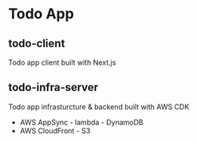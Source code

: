 # Todo App

## todo-client

Todo app client built with Next.js

## todo-infra-server

Todo app infrasturcture & backend built with AWS CDK

- AWS AppSync - lambda - DynamoDB
- AWS CloudFront - S3

